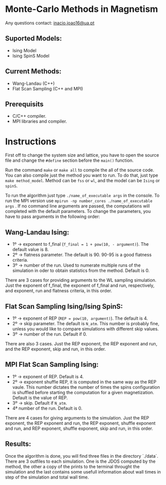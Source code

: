 # Monte-Carlo Methods in Magnetism

Any questions contact: <inacio.joao16@ua.pt>

## Suported Models:
 * Ising Model
 * Ising SpinS Model

## Current Methods:
 * Wang-Landau (C++)
 * Flat Scan Sampling (C++ and MPI)

## Prerequisits
 * C/C++ compiler. 
 * MPI libraries and compiler. 

# Instructions

First off to change the system size and lattice, you have to open the source file and change the `#define` section before the `main()` function.

Run the command `make` or `make all` to compile the all of the source code. You can also compile just the method you want to run. To do that, just type `make method_model`. Method can be `fss` or `wl`, and the model can be `Ising` or `spinS`.

To run the algorithm just type `./name_of_executable args` in the console. To run the MPI version use `mpirun -np number_cores ./name_of_executable args` . If no command line arguments are passed, the computations will completed with the default parameters. To change the parameters, you have to pass arguments in the following order:

## Wang-Landau Ising:
  * 1º -> exponent to f_final (`f_final = 1 + pow(10, - argument)`). The default value is 8.
  * 2º -> flatness parameter. The default is 90. 90-95 is a good flatness criteria. 
  * 3º -> number of the run. Used to numerate multiple runs of the simulation in oder to obtain statistics from the method. Default is 0. 
	
There are 3 cases for providing arguments to the WL sampling simulation. Just the exponent of f_final, the exponent of f_final and run, respectively, and exponent, run and flatness criteria, in this order.

## Flat Scan Sampling Ising/Ising SpinS:
  * 1º -> exponent of REP (`REP = pow(10, argument)`). The default is 4.
  * 2º -> skip parameter. The default is `N_atm`. This number is probably fine, unless you would like to compare simulations with different skip values. 
  * 3º -> number of the run. Default if 0.
	
There are also 3 cases. Just the REP exponent, the REP exponent and run, and the REP exponent, skip and run, in this order.

## MPI Flat Scan Sampling Ising:
  * 1º -> exponent of REP. Default is 4.
  * 2º -> exponent shuffle REP, it is computed in the same way as the REP vaule. This number dictates the number of times the spins configuration is shuffled before starting the computation for a given magnetization. Default is the value of REP.
  * 3º -> skip. Default if `N_atm`.
  * 4ª number of the run. Default is 0.

There are 4 cases for giving arguments to the simulation. Just the REP exponent, the REP exponent and run, the REP exponent, shuffle exponent and run, and REP exponent, shuffle exponent, skip and run, in this order. 

## Results:

Once the algorithm is done, you will find three files in the directory ´./data´. There are 3 outfiles to each simulation. One is the JDOS computed by the method, the other a copy of the prints to the terminal throught the simulation and the last contains some usefull information about wall times in step of the simulation and total wall time. 




		

